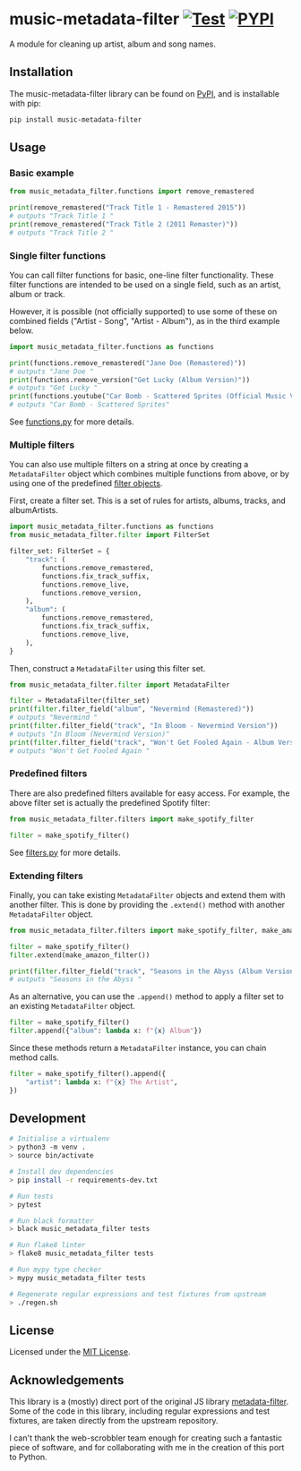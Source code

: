 # music-metadata-filter [![Test][workflowbadge]][workflow] [![PYPI][pypibadge]][PyPI]

A module for cleaning up artist, album and song names.

## Installation

The music-metadata-filter library can be found on [PyPI], and is installable with pip:

```sh
pip install music-metadata-filter
```

## Usage

### Basic example

```python
from music_metadata_filter.functions import remove_remastered

print(remove_remastered("Track Title 1 - Remastered 2015"))
# outputs "Track Title 1 "
print(remove_remastered("Track Title 2 (2011 Remaster)"))
# outputs "Track Title 2 "
```

### Single filter functions

You can call filter functions for basic, one-line filter functionality.
These filter functions are intended to be used on a single field, such as
an artist, album or track.

However, it is possible (not officially supported) to use some of these on
combined fields ("Artist - Song", "Artist - Album"), as in the third example below.

```python
import music_metadata_filter.functions as functions

print(functions.remove_remastered("Jane Doe (Remastered)"))
# outputs "Jane Doe "
print(functions.remove_version("Get Lucky (Album Version)"))
# outputs "Get Lucky "
print(functions.youtube("Car Bomb - Scattered Sprites (Official Music Video)"))
# outputs "Car Bomb - Scattered Sprites"
```

See [functions.py](music_metadata_filter/functions.py) for more details.

### Multiple filters

You can also use multiple filters on a string at once by creating a
`MetadataFilter` object which combines multiple functions from above,
or by using one of the predefined [filter objects](#predefined-filters).

First, create a filter set. This is a set of rules for artists, albums, tracks,
and albumArtists.

```python
import music_metadata_filter.functions as functions
from music_metadata_filter.filter import FilterSet

filter_set: FilterSet = {
    "track": (
        functions.remove_remastered,
        functions.fix_track_suffix,
        functions.remove_live,
        functions.remove_version,
    ),
    "album": (
        functions.remove_remastered,
        functions.fix_track_suffix,
        functions.remove_live,
    ),
}
```

Then, construct a `MetadataFilter` using this filter set.

```python
from music_metadata_filter.filter import MetadataFilter

filter = MetadataFilter(filter_set)
print(filter.filter_field("album", "Nevermind (Remastered)"))
# outputs "Nevermind "
print(filter.filter_field("track", "In Bloom - Nevermind Version"))
# outputs "In Bloom (Nevermind Version)"
print(filter.filter_field("track", "Won't Get Fooled Again - Album Version"))
# outputs "Won't Get Fooled Again "
```

### Predefined filters

There are also predefined filters available for easy access. For example,
the above filter set is actually the predefined Spotify filter:

```python
from music_metadata_filter.filters import make_spotify_filter

filter = make_spotify_filter()
```

See [filters.py](music_metadata_filter/filters.py) for more details.

### Extending filters

Finally, you can take existing `MetadataFilter` objects and extend them with another filter.
This is done by providing the `.extend()` method with another `MetadataFilter` object.

```python
from music_metadata_filter.filters import make_spotify_filter, make_amazon_filter

filter = make_spotify_filter()
filter.extend(make_amazon_filter())

print(filter.filter_field("track", "Seasons in the Abyss (Album Version)"))
# outputs "Seasons in the Abyss "
```

As an alternative, you can use the `.append()` method to apply a filter set to
an existing `MetadataFilter` object.

```python
filter = make_spotify_filter()
filter.append({"album": lambda x: f"{x} Album"})
```

Since these methods return a `MetadataFilter` instance, you can chain method calls.

```python
filter = make_spotify_filter().append({
    "artist": lambda x: f"{x} The Artist",
})
```

## Development

```sh
# Initialise a virtualenv
> python3 -m venv .
> source bin/activate

# Install dev dependencies
> pip install -r requirements-dev.txt

# Run tests
> pytest

# Run black formatter
> black music_metadata_filter tests

# Run flake8 linter
> flake8 music_metadata_filter tests

# Run mypy type checker
> mypy music_metadata_filter tests

# Regenerate regular expressions and test fixtures from upstream
> ./regen.sh
```

## License

Licensed under the [MIT License](LICENSE.md).

## Acknowledgements

This library is a (mostly) direct port of the original JS library
[metadata-filter](https://github.com/web-scrobbler/metadata-filter).
Some of the code in this library, including regular expressions and test fixtures,
are taken directly from the upstream repository.

I can't thank the web-scrobbler team enough for creating such a fantastic
piece of software, and for collaborating with me in the creation of this
port to Python.

<!-- Badges -->

[pypibadge]: https://img.shields.io/pypi/v/music-metadata-filter
[workflowbadge]: https://img.shields.io/github/workflow/status/djmattyg007/music-metadata-filter/Test?label=test

<!-- Related pages -->

[PyPI]: https://pypi.org/project/music-metadata-filter
[workflow]: https://github.com/djmattyg007/music-metadata-filter/actions?query=workflow%3ATest
